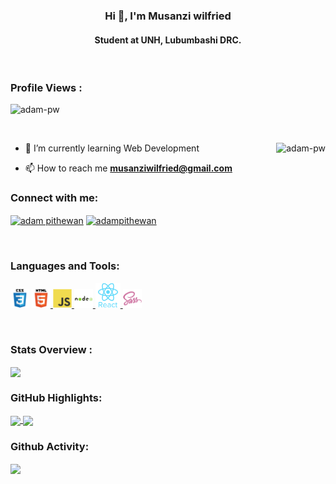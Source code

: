 <h3 align="center">Hi 👋, I'm Musanzi wilfried</h3>
<h4 align="center">Student at UNH, Lubumbashi DRC.</h4>

<br>
<p align="right"> <h3>Profile Views :</h3> <img src="https://komarev.com/ghpvc/?username=wilfried-musanzi&label=Profile%20views&color=0e75b6&style=flat"
    alt="adam-pw" />
  </p>
<br>

<p><img align="right" src="https://github.com/Adam-pw/Adam-pw/blob/main/animation_500_kxa883sd.gif" alt="adam-pw" /></p>

- 🌱 I’m currently learning Web Development

- 📫 How to reach me **musanziwilfried@gmail.com**
  <br>

<h3 align="left">Connect with me:</h3>
<p align="left">
  <a href="https://www.linkedin.com/in/wilfried-musanzi-197381205/" target="blank"><img align="center"
      src="https://raw.githubusercontent.com/rahuldkjain/github-profile-readme-generator/master/src/images/icons/Social/linked-in-alt.svg"
      alt="adam pithewan" height="30" width="30" /></a>
 <a href="https://twitter.com/mavula_w" target="blank">      <img align="center"
      src="https://raw.githubusercontent.com/rahuldkjain/github-profile-readme-generator/master/src/images/icons/Social/twitter.svg"
      alt="adampithewan" height="30" width="30" /></a>
</p>

<br>

<h3 align="left">Languages and Tools:</h3>
<p align="left"> 
    <img
      src="https://raw.githubusercontent.com/devicons/devicon/master/icons/css3/css3-original-wordmark.svg" alt="css3"
      width="30" height="30" /> </a> <a href="https://www.w3.org/html/" target="_blank" rel="noreferrer"> <img
      src="https://raw.githubusercontent.com/devicons/devicon/master/icons/html5/html5-original-wordmark.svg"
      alt="html5" width="30" height="30" /> </a> <a href="https://www.adobe.com/in/products/illustrator.html"
    target="_blank" rel="noreferrer"> <img
      src="https://raw.githubusercontent.com/devicons/devicon/master/icons/javascript/javascript-original.svg"
      alt="javascript" width="30" height="30" /> </a> <a href="https://kotlinlang.org" target="_blank" rel="noreferrer">
<img
      src="https://raw.githubusercontent.com/devicons/devicon/master/icons/nodejs/nodejs-original-wordmark.svg"
      alt="nodejs" width="30" height="30" /> </a> <a href="https://pandas.pydata.org/" target="_blank" rel="noreferrer">
<img
      src="https://raw.githubusercontent.com/devicons/devicon/master/icons/react/react-original-wordmark.svg"
      alt="react" width="40" height="40" /> </a> <a href="https://sass-lang.com" target="_blank" rel="noreferrer"> <img
      src="https://raw.githubusercontent.com/devicons/devicon/master/icons/sass/sass-original.svg" alt="sass" width="30"
      height="30" /> </a> </p>

<br>

### Stats Overview :

<img align="center" src="https://github-readme-stats.vercel.app/api?username=wilfried-musanzi&show_icons=true&count_private=true&hide=stars&include_all_commits=false&theme=material-palenight" />

### GitHub Highlights:

<a href="">
  <img align="center" src="https://github-readme-stats.vercel.app/api/top-langs/?username=wilfried-musanzi&langs_count=8&layout=compact&theme=material-palenight&hide=html,Tcl" />
</a>
<a href="">
  <img align="center" src="http://github-readme-streak-stats.herokuapp.com?user=wilfried-musanzi&theme=material-palenight"/>
</a>

### Github Activity:

<img align="center" src="https://activity-graph.herokuapp.com/graph?username=wilfried-musanzi&theme=dracula&color=B994E6&bg_color=2B2D3D" />
